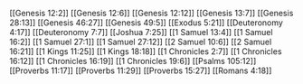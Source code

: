 [[Genesis 12:2]]
[[Genesis 12:6]]
[[Genesis 12:12]]
[[Genesis 13:7]]
[[Genesis 28:13]]
[[Genesis 46:27]]
[[Genesis 49:5]]
[[Exodus 5:21]]
[[Deuteronomy 4:17]]
[[Deuteronomy 7:7]]
[[Joshua 7:25]]
[[1 Samuel 13:4]]
[[1 Samuel 16:2]]
[[1 Samuel 27:1]]
[[1 Samuel 27:12]]
[[2 Samuel 10:6]]
[[2 Samuel 16:21]]
[[1 Kings 11:25]]
[[1 Kings 18:18]]
[[1 Chronicles 2:7]]
[[1 Chronicles 16:12]]
[[1 Chronicles 16:19]]
[[1 Chronicles 19:6]]
[[Psalms 105:12]]
[[Proverbs 11:17]]
[[Proverbs 11:29]]
[[Proverbs 15:27]]
[[Romans 4:18]]
